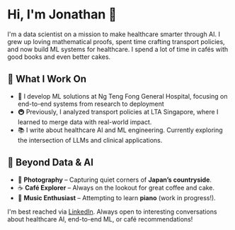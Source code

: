 # Hi, I'm Jonathan 👋

I'm a data scientist on a mission to make healthcare smarter through AI. I grew up loving mathematical proofs, spent time crafting transport policies, and now build ML systems for healthcare. I spend a lot of time in cafés with good books and even better cakes.

## 🚀 What I Work On
- 🏥 I develop ML solutions at Ng Teng Fong General Hospital, focusing on end-to-end systems from research to deployment
- 🚇 Previously, I analyzed transport policies at LTA Singapore, where I learned to merge data with real-world impact.
- 📚 I write about healthcare AI and ML engineering. Currently exploring the intersection of LLMs and clinical applications.

## 🎯 Beyond Data & AI
- 📸 **Photography** – Capturing quiet corners of **Japan’s countryside**.
- ☕ **Café Explorer** – Always on the lookout for great coffee and cake.
- 🎵 **Music Enthusiast** – Attempting to learn **piano** (work in progress!).

I'm best reached via [LinkedIn](https://www.linkedin.com/in/jyeomingjie/). Always open to interesting conversations about healthcare AI, end-to-end ML, or café recommendations!
